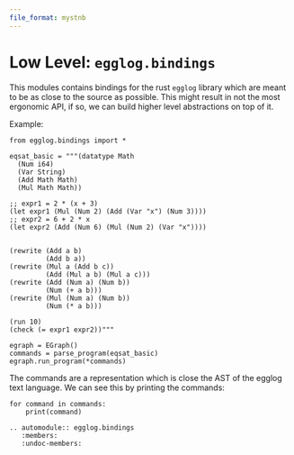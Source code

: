 ```yaml
---
file_format: mystnb
---
```


# Low Level: `egglog.bindings`

This modules contains bindings for the rust `egglog` library which are meant to be as close to the source as possible. This might result in not the most ergonomic API, if so, we can build higher level abstractions on top of it.

Example:

```{code-cell} python
from egglog.bindings import *

eqsat_basic = """(datatype Math
  (Num i64)
  (Var String)
  (Add Math Math)
  (Mul Math Math))

;; expr1 = 2 * (x + 3)
(let expr1 (Mul (Num 2) (Add (Var "x") (Num 3))))
;; expr2 = 6 + 2 * x
(let expr2 (Add (Num 6) (Mul (Num 2) (Var "x"))))


(rewrite (Add a b)
         (Add b a))
(rewrite (Mul a (Add b c))
         (Add (Mul a b) (Mul a c)))
(rewrite (Add (Num a) (Num b))
         (Num (+ a b)))
(rewrite (Mul (Num a) (Num b))
         (Num (* a b)))

(run 10)
(check (= expr1 expr2))"""

egraph = EGraph()
commands = parse_program(eqsat_basic)
egraph.run_program(*commands)
```

The commands are a representation which is close the AST of the egglog text language. We
can see this by printing the commands:

```{code-cell} python
for command in commands:
    print(command)
```

```{eval-rst}
.. automodule:: egglog.bindings
   :members:
   :undoc-members:
```
